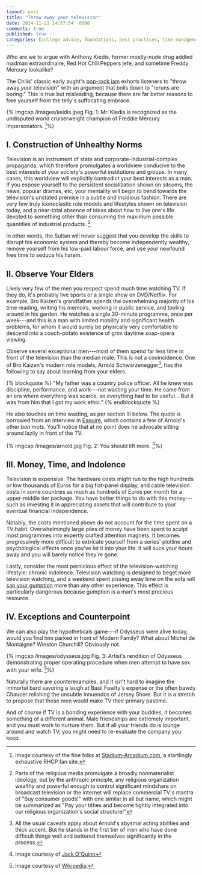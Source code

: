 ```yaml
---
layout: post
title: "Throw away your television"
date: 2014-11-21 14:57:54 -0500
comments: true
published: true
categories: [college advice, foundations, best practices, time management]
---
```


Who are we to argue with Anthony Kiedis, former mostly-nude drug addled madman extraordinaire, Red Hot Chili Peppers jefe, and sometime Freddy Mercury lookalike? 

<!--more-->

The Chilis' classic early aught's [pop-rock jam](https://www.youtube.com/watch?v=xLkD7V07f_E) exhorts listeners to "throw away your television" with an argument that boils down to "reruns are boring." This is true but misleading, because there are far better reasons to free yourself from the telly's suffocating embrace. 

{% imgcap /images/keidis.jpeg Fig. 1: Mr. Kiedis is recognized as the undisputed world cruiserweight champion of Freddie Mercury impersonators. [^2]%} 

## I. Construction of Unhealthy Norms

Television is an instrument of state and corporate-industrial-complex propaganda, which therefore promulgates a worldview conducive to the best interests of your society's powerful institutions and groups. In many cases, this worldview will explicitly contradict your best interests as a man. If you expose yourself to the persistent socialization shown on sitcoms, the news, popular dramas, etc, your mentality will begin to bend towards the television's unstated premise in a subtle and insidious fashion. There are very few truly iconoclastic role models and lifestyles shown on television today, and a near-total absence of ideas about how to live one's life devoted to something other than consuming the maximum possible quantities of industrial products. [^1] 

In other words, the Sultan will never suggest that you develop the skills to disrupt his economic system and thereby become independently wealthy, remove yourself from his low-paid labour force, and use your newfound free time to seduce his harem.

## II. Observe Your Elders
Likely very few of the men you respect spend much time watching TV. If they do, it's probably live sports or a single show on DVD/Netflix. For example, Bro Kaizen's grandfather spends the overwhelming majority of his time reading, writing his memoirs, working in public service, and tooling around in his garden. He watches a single 30-minute programme, once per week---and this is a man with limited mobility and significant health problems, for whom it would surely be physically very comfortable to descend into a couch-potato existence of grim daytime soap-opera viewing.

Observe several exceptional men---most of them spend far less time in front of the television than the median male. This is not a cooincidence. One of Bro Kaizen's modern role models, Arnold Schwarzenegger[^3], has the following to say about learning from your elders.

{% blockquote %}
"My father was a country police officer. All he knew was discipline, performance, and work---not wasting your time. He came from an era where everything was scarce, so everything had to be useful... But it was from him that I got my work ethic."
{% endblockquote %}

He also touches on time wasting, as per section III below. The quote is borrowed from an interview in [Esquire](http://www.esquire.com/features/what-ive-learned/meaning-of-life-2013/arnold-schwarzenegger-quotes-0113), which contains a few of Arnold's other _bon mots._ You'll notice that at no point does he advocate sitting around lazily in front of the TV.


{% imgcap /images/arnold.jpg Fig. 2: You should lift more. [^4]%} 

## III. Money, Time, and Indolence
Television is expensive. The hardware costs might run to the high hundreds or low thousands of Euros for a big flat-panel display, and cable television costs in some countries as much as hundreds of Euros per month for a upper-middle tier package. You have better things to do with this money---such as investing it in appreciating assets that will contribute to your eventual financial independence. 

Notably, the costs mentioned above do not account for the time spent on a TV habit. Overwhelmingly large piles of money have been spent to sculpt most programmes into expertly crafted attention magnets. It becomes progressively more difficult to extricate yourself from a series' plotline and psychological effects once you've let it into your life. It will suck your hours away and you will barely notice they're gone. 

Lastly, consider the most pernicious effect of the television-watching lifestyle: chronic indolence. Television watching is designed to beget more television watching, and a weekend spent pissing away time on the sofa will [sap your gumption](http://bro-kaizen.github.io/blog/2014/11/17/husband-your-gumption/) more than any other experience. This effect is particularly dangerous because gumption is a man's most precious resource.

## IV. Exceptions and Counterpoint

We can also play the hypotheticals game---if Odysseus were alive today, would you find him parked in front of Modern Family? What about Michel de Montaigne? Winston Churchill? Obviously not.

{% imgcap /images/odysseus.jpg Fig. 3: Artist's rendition of Odysseus demonstrating proper operating procedure when men attempt to have sex with your wife. [^5]%} 

Naturally there are counterexamples, and it isn't hard to imagine the immortal bard savoring a laugh at Basil Fawlty's expense or the often bawdy Chaucer relishing the unsubtle innuendos of Jersey Shore. But it is a stretch to propose that those men would make TV their primary pastime.

And of course if TV is a bonding experience with your buddies, it becomes something of a different animal. Male friendships are extremely important, and you must work to nurture them. But if all your friends do is lounge around and watch TV, you might need to re-evaluate the company you keep. 

	
[^1]: Parts of the religious media promulgate a broadly nonmaterialist ideology, but by the anthropic principle, any religious organization wealthy and powerful enough to control significant mindshare on broadcast television or the internet will replace commercial TV's mantra of "Buy consumer goods!" with one similar in all but name, which might be summarized as "Pay your tithes and become tightly integrated into our religious organization's social structure!"

[^2]: Image courtesy of the fine folks at [Stadium-Arcadium.com](http://stadium-arcadium.com/04-02-2012/look-around-interactive-music-video-behind-the-scenes-part-three/red-hot-chili-peppers-news/article16224/attachment/anthony-kiedis-look-around-interactive-music-video-red-hot-chili-peppers-im-with-you-rhcp-0202), a startlingly exhaustive RHCP fan site. 

[^3]: All the usual caveats apply about Arnold's abysmal acting abilities and thick accent. But he stands in the first tier of men who have done difficult things well and bettered themselves significantly in the process.
 
[^4]: Image courtesy of [Jack O'Quinn](https://www.flickr.com/photos/46502813@N03/5343432134/)

[^5]: Image courtesy of [Wikipedia](http://de.wikipedia.org/wiki/Odysseus).